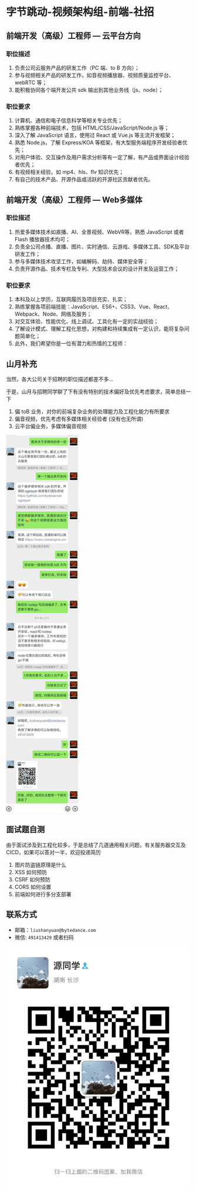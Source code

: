 # 字节跳动-视频架构组-前端-社招

## 前端开发（高级）工程师 — 云平台方向

### 职位描述

1. 负责公司云服务产品的研发工作（PC 端、to B 方向）；
2. 参与视频相关产品的研发工作，如音视频播放器、视频质量监控平台、webRTC 等；
3. 能积极协同各个端开发公共 sdk 输出到其他业务线（js、node）；

### 职位要求

1. 计算机、通信和电子信息科学等相关专业优先；
2. 熟练掌握各种前端技术，包括 HTML/CSS/JavaScript/Node.js 等；
3. 深入了解 JavaScript 语言，使用过 React 或 Vue.js 等主流开发框架；
4. 熟悉 Node.js，了解 Express/KOA 等框架，有大型服务端程序开发经验者优先；
5. 对用户体验、交互操作及用户需求分析等有一定了解，有产品或界面设计经验者优先；
6. 有视频相关经验，如 mp4、hls、flv 知识优先；
7. 有自己的技术产品、开源作品或活跃的开源社区贡献者优先。

## 前端开发（高级）工程师 — Web多媒体

### 职位描述

1. 热爱多媒体技术如直播、AI、全景视频、WebVR等，熟悉 JavaScript 或者 Flash 播放器技术均可；
2. 负责全公司点播、直播、图片、实时通信、云游戏、多媒体工具、SDK及平台研发工作；
3. 参与多媒体技术攻坚工作，如编解码、劫持、媒体安全等；
4. 负责开源作品、技术专栏及专利、大型技术会议的设计开发及运营工作；

### 职位要求

1. 本科及以上学历，互联网履历及项目充实、扎实；
2. 熟练掌握各项前端技能：JavaScript、ES6+、CSS3、Vue、React、Webpack、Node、网络及服务；
3. 对交互体验、性能优化、线上调试、工具化有一定的实战经验；
4. 了解设计模式、理解工程化思想，对构建和持续集成有一定认识，能将复杂问题简单化；
5. 此外，我们希望你是一位有潜力和热情的工程师：

## 山月补充

当然，各大公司关于招聘的职位描述都差不多...

于是，山月与招聘同学聊了下有没有特别的技术偏好及优先考虑要求，简单总结一下

1. 偏 toB 业务，对你的前端复杂业务的处理能力及工程化能力有所要求
1. 偏音视频，优先考虑有多媒体相关经验者 (没有也无所谓)
1. 云平台偏业务，多媒体偏音视频

![详细情况](./assets/toutiao-talk.jpg)

## 面试题自测

由于面试涉及到工程化较多，于是总结了几道通用相关问题，有关服务器交互及 CICD，如果可以答对一半，欢迎投递简历

1. 图片防盗链原理是什么
1. XSS 如何预防
1. CSRF 如何预防
1. CORS 如何设置
1. 前端如何进行多分支部署

## 联系方式

+ 邮箱：`liushanyuan@bytedance.com`
+ 微信: `491413429` 或者扫码

![扫我投递简历](./assets/yuan.jpg)
